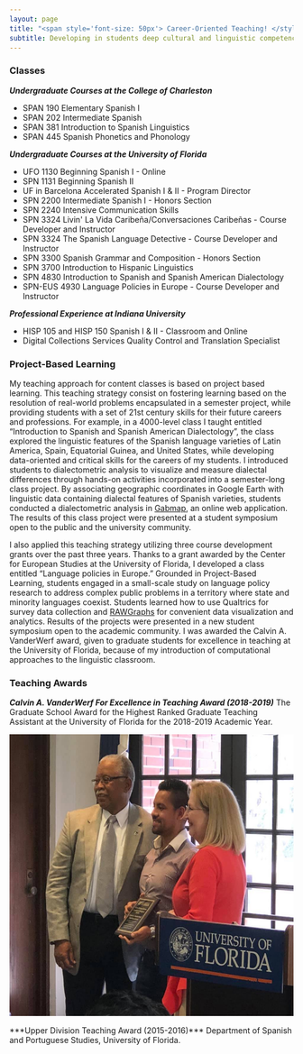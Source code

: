 ```yaml
---
layout: page
title: "<span style='font-size: 50px'> Career-Oriented Teaching! </style>"  
subtitle: Developing in students deep cultural and linguistic competence with the use of data-driven skills for their future careers and professions.
---
```


### Classes
***Undergraduate Courses at the College of Charleston***
- SPAN 190 Elementary Spanish I
- SPAN 202 Intermediate Spanish
- SPAN 381 Introduction to Spanish Linguistics
- SPAN 445 Spanish Phonetics and Phonology

 ***Undergraduate Courses at the University of Florida***
- UFO 1130 Beginning Spanish I - Online
- SPN 1131 Beginning Spanish II
- UF in Barcelona Accelerated Spanish I & II - Program Director
- SPN 2200 Intermediate Spanish I - Honors Section
- SPN 2240 Intensive Communication Skills
- SPN 3324 Livin' La Vida Caribeña/Conversaciones Caribeñas - Course Developer and Instructor
- SPN 3324 The Spanish Language Detective - Course Developer and Instructor
- SPN 3300 Spanish Grammar and Composition - Honors Section
- SPN 3700 Introduction to Hispanic Linguistics
- SPN 4830 Introduction to Spanish and Spanish American Dialectology
- SPN-EUS 4930 Language Policies in Europe - Course Developer and Instructor

***Professional Experience at Indiana University***
- HISP 105 and HISP 150 Spanish I & II - Classroom and Online
- Digital Collections Services Quality Control and Translation Specialist

### Project-Based Learning

My teaching approach for content classes is based on project based learning. This teaching strategy consist on fostering learning based on the resolution of real-world problems encapsulated in a semester project, while providing students with a set of 21st century skills for their future careers and professions. For example, in a 4000-level class I taught entitled “Introduction to Spanish and Spanish American Dialectology”, the class explored the linguistic features of the Spanish language varieties of Latin America, Spain, Equatorial Guinea, and United States, while developing data-oriented and critical skills for the careers of my students. I introduced students to dialectometric analysis to visualize and measure dialectal differences through hands-on activities incorporated into a semester-long class project. By associating geographic coordinates in Google Earth with linguistic data containing dialectal features of Spanish varieties, students conducted a dialectometric analysis in [Gabmap](gabmap.nl), an online web application. The results of this class project were presented at a student symposium open to the public and the university community.  

I also applied this teaching strategy utilizing three course development grants over the past three years. Thanks to a grant awarded by the Center for European Studies at the University of Florida, I developed a class entitled “Language policies in Europe.” Grounded in Project-Based Learning, students engaged in a small-scale study on language policy research to address complex public problems in a territory where state and minority languages coexist. Students learned how to use Qualtrics for survey data collection and [RAWGraphs](https://rawgraphs.io/) for convenient data visualization and analytics. Results of the projects were presented in a new student symposium open to the academic community. I was awarded the Calvin A. VanderWerf award, given to graduate students for excellence in teaching at the University of Florida, because of my introduction of computational approaches to the linguistic classroom.

### Teaching Awards
***Calvin A. VanderWerf For Excellence in Teaching Award (2018-2019)*** The Graduate School Award for the Highest Ranked Graduate Teaching Assistant at the University of Florida for the 2018-2019 Academic Year.
<p align="center">
  <img width="700" height="500" src="/assets/img/Calvin.png" >
</p>
***Upper Division Teaching Award (2015-2016)*** Department of Spanish and Portuguese Studies, University of Florida.
